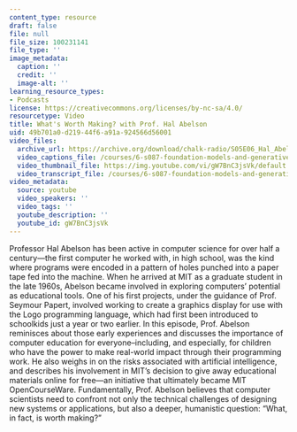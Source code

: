 ```yaml
---
content_type: resource
draft: false
file: null
file_size: 100231141
file_type: ''
image_metadata:
  caption: ''
  credit: ''
  image-alt: ''
learning_resource_types:
- Podcasts
license: https://creativecommons.org/licenses/by-nc-sa/4.0/
resourcetype: Video
title: What's Worth Making? with Prof. Hal Abelson
uid: 49b701a0-d219-44f6-a91a-924566d56001
video_files:
  archive_url: https://archive.org/download/chalk-radio/S05E06_Hal_Abelson_360p.mp4
  video_captions_file: /courses/6-s087-foundation-models-and-generative-ai-january-iap-2024/gW7BnC3jsVk_captions.webvtt
  video_thumbnail_file: https://img.youtube.com/vi/gW7BnC3jsVk/default.jpg
  video_transcript_file: /courses/6-s087-foundation-models-and-generative-ai-january-iap-2024/gW7BnC3jsVk_transcript.pdf
video_metadata:
  source: youtube
  video_speakers: ''
  video_tags: ''
  youtube_description: ''
  youtube_id: gW7BnC3jsVk
---
```

Professor Hal Abelson has been active in computer science for over half a century—the first computer he worked with, in high school, was the kind where programs were encoded in a pattern of holes punched into a paper tape fed into the machine. When he arrived at MIT as a graduate student in the late 1960s, Abelson became involved in exploring computers’ potential as educational tools. One of his first projects, under the guidance of Prof. Seymour Papert, involved working to create a graphics display for use with the Logo programming language, which had first been introduced to schoolkids just a year or two earlier. In this episode, Prof. Abelson reminisces about those early experiences and discusses the importance of computer education for everyone–including, and especially, for children who have the power to make real-world impact through their programming work. He also weighs in on the risks associated with artificial intelligence, and describes his involvement in MIT’s decision to give away educational materials online for free—an initiative that ultimately became MIT OpenCourseWare. Fundamentally, Prof. Abelson believes that computer scientists need to confront not only the technical challenges of designing new systems or applications, but also a deeper, humanistic question: “What, in fact, is worth making?”